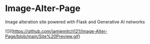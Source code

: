 # Image-Alter-Page
Image alteration site powered with Flask and Generative AI networks


![]((https://github.com/jamiemitch121/Image-Alter-Page/blob/main/Site%20Preview.gif)
